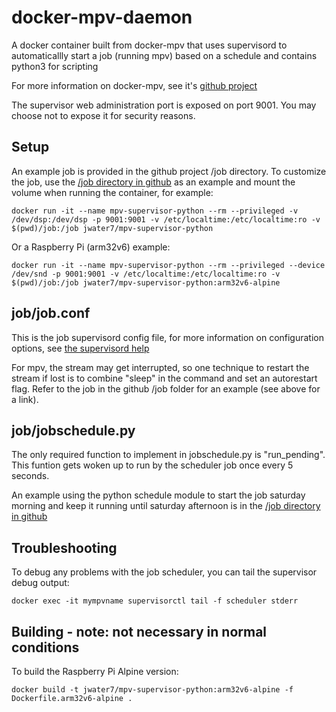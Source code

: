 # docker-mpv-daemon
A docker container built from docker-mpv that uses supervisord to automaticallly start a job (running mpv) based on a schedule and contains python3 for scripting

For more information on docker-mpv, see it's [github project](https://github.com/jwater7/docker-mpv/)

The supervisor web administration port is exposed on port 9001.  You may choose not to expose it for security reasons.

## Setup

An example job is provided in the github project /job directory.
To customize the job, use the [/job directory in github](https://github.com/jwater7/docker-mpv-supervisor-python/tree/master/job) as an example and mount the volume when running the container, for example:
~~~~
docker run -it --name mpv-supervisor-python --rm --privileged -v /dev/dsp:/dev/dsp -p 9001:9001 -v /etc/localtime:/etc/localtime:ro -v $(pwd)/job:/job jwater7/mpv-supervisor-python
~~~~

Or a Raspberry Pi (arm32v6) example:
~~~~
docker run -it --name mpv-supervisor-python --rm --privileged --device /dev/snd -p 9001:9001 -v /etc/localtime:/etc/localtime:ro -v $(pwd)/job:/job jwater7/mpv-supervisor-python:arm32v6-alpine
~~~~

## job/job.conf

This is the job supervisord config file, for more information on configuration options, see [the supervisord help](http://supervisord.org/configuration.html)

For mpv, the stream may get interrupted, so one technique to restart the stream if lost is to combine "sleep" in the command and set an autorestart flag.  Refer to the job in the github /job folder for an example (see above for a link).

## job/jobschedule.py

The only required function to implement in jobschedule.py is "run_pending".  This funtion gets woken up to run by the scheduler job once every 5 seconds.

An example using the python schedule module to start the job saturday morning and keep it running until saturday afternoon is in the [/job directory in github](https://github.com/jwater7/docker-mpv-supervisor-python/tree/master/job)

## Troubleshooting

To debug any problems with the job scheduler, you can tail the supervisor debug output:
~~~~
docker exec -it mympvname supervisorctl tail -f scheduler stderr
~~~~

## Building - note: not necessary in normal conditions
To build the Raspberry Pi Alpine version:
~~~~
docker build -t jwater7/mpv-supervisor-python:arm32v6-alpine -f Dockerfile.arm32v6-alpine .
~~~~

